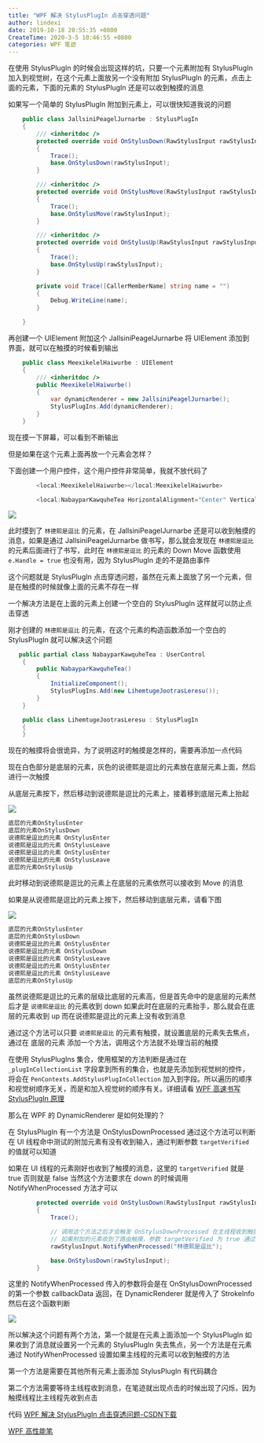 ```yaml
---
title: "WPF 解决 StylusPlugIn 点击穿透问题"
author: lindexi
date: 2019-10-18 20:55:35 +0800
CreateTime: 2020-3-5 10:46:55 +0800
categories: WPF 笔迹
---
```


在使用 StylusPlugIn 的时候会出现这样的坑，只要一个元素附加有 StylusPlugIn 加入到视觉树，在这个元素上面放另一个没有附加 StylusPlugIn 的元素，点击上面的元素，下面的元素的 StylusPlugIn 还是可以收到触摸的消息

<!--more-->


<!-- csdn -->
<!-- 标签：WPF，笔迹 -->

如果写一个简单的 StylusPlugIn 附加到元素上，可以很快知道我说的问题

```csharp
    public class JallsiniPeagelJurnarbe : StylusPlugIn
    {
        /// <inheritdoc />
        protected override void OnStylusDown(RawStylusInput rawStylusInput)
        {
            Trace();
            base.OnStylusDown(rawStylusInput);
        }

        /// <inheritdoc />
        protected override void OnStylusMove(RawStylusInput rawStylusInput)
        {
            Trace();
            base.OnStylusMove(rawStylusInput);
        }

        /// <inheritdoc />
        protected override void OnStylusUp(RawStylusInput rawStylusInput)
        {
            Trace();
            base.OnStylusUp(rawStylusInput);
        }

        private void Trace([CallerMemberName] string name = "")
        {
            Debug.WriteLine(name);
        }

    }
```

再创建一个 UIElement 附加这个 JallsiniPeagelJurnarbe 将 UIElement 添加到界面，就可以在触摸的时候看到输出

```csharp
    public class MeexikelelHaiwurbe : UIElement
    {
        /// <inheritdoc />
        public MeexikelelHaiwurbe()
        {
            var dynamicRenderer = new JallsiniPeagelJurnarbe();
            StylusPlugIns.Add(dynamicRenderer);
        }
    }
```

现在摸一下屏幕，可以看到不断输出

但是如果在这个元素上面再放一个元素会怎样？

下面创建一个用户控件，这个用户控件非常简单，我就不放代码了

```csharp
        <local:MeexikelelHaiwurbe></local:MeexikelelHaiwurbe>

        <local:NabayparKawquheTea HorizontalAlignment="Center" VerticalAlignment="Center"></local:NabayparKawquheTea>

```

<!-- ![](image/WPF 解决 StylusPlugIn 点击穿透问题/WPF 解决 StylusPlugIn 点击穿透问题0.png) -->

![](http://image.acmx.xyz/lindexi%2F20191811622277)

此时摸到了 `林德熙是逗比` 的元素，在 JallsiniPeagelJurnarbe 还是可以收到触摸的消息，如果是通过 JallsiniPeagelJurnarbe 做书写，那么就会发现在 `林德熙是逗比` 的元素后面进行了书写，此时在 `林德熙是逗比` 的元素的 Down Move 函数使用 `e.Handle = true` 也没有用，因为 StylusPlugIn 走的不是路由事件

这个问题就是 StylusPlugIn 点击穿透问题，虽然在元素上面放了另一个元素，但是在触摸的时候就像上面的元素不存在一样

一个解决方法是在上面的元素上创建一个空白的 StylusPlugIn 这样就可以防止点击穿透

刚才创建的 `林德熙是逗比` 的元素，在这个元素的构造函数添加一个空白的 StylusPlugIn 就可以解决这个问题

```csharp
   public partial class NabayparKawquheTea : UserControl
    {
        public NabayparKawquheTea()
        {
            InitializeComponent();
            StylusPlugIns.Add(new LihemtugeJootrasLeresu());
        }
    }

    public class LihemtugeJootrasLeresu : StylusPlugIn
    {
    }
```

现在的触摸将会很诡异，为了说明这时的触摸是怎样的，需要再添加一点代码

现在白色部分是底层的元素，灰色的说德熙是逗比的元素放在底层元素上面，然后进行一次触摸

从底层元素按下，然后移动到说德熙是逗比的元素上，接着移到底层元素上抬起

![](http://image.acmx.xyz/lindexi%2F201918145941588)

<!-- ![](image/WPF 解决 StylusPlugIn 点击穿透问题/WPF 解决 StylusPlugIn 点击穿透问题 1.gif) -->

```csharp
底层的元素OnStylusEnter
底层的元素OnStylusDown
说德熙是逗比的元素 OnStylusEnter
说德熙是逗比的元素 OnStylusLeave
说德熙是逗比的元素 OnStylusEnter
说德熙是逗比的元素 OnStylusLeave
底层的元素OnStylusUp
```

此时移动到说德熙是逗比的元素上在底层的元素依然可以接收到 Move 的消息

如果是从说德熙是逗比的元素上按下，然后移动到底层元素，请看下图

![](http://image.acmx.xyz/lindexi%2F20191815441309)

<!-- ![](image/WPF 解决 StylusPlugIn 点击穿透问题/WPF 解决 StylusPlugIn 点击穿透问题 2.gif) -->

```csharp
底层的元素OnStylusEnter
底层的元素OnStylusDown
说德熙是逗比的元素 OnStylusEnter
说德熙是逗比的元素 OnStylusDown
说德熙是逗比的元素 OnStylusLeave
说德熙是逗比的元素 OnStylusEnter
说德熙是逗比的元素 OnStylusLeave
底层的元素OnStylusUp
```

虽然说德熙是逗比的元素的层级比底层的元素高，但是首先命中的是底层的元素然后才是 `说德熙是逗比` 的元素收到 down 如果此时在底层的元素抬手，那么就会在底层的元素收到 up 而在说德熙是逗比的元素上没有收到消息

通过这个方法可以只要 `说德熙是逗比` 的元素有触摸，就设置底层的元素失去焦点，通过在 底层的元素 添加一个方法，调用这个方法就不处理当前的触摸

在使用 StylusPlugIns 集合，使用框架的方法判断是通过在 `_plugInCollectionList` 字段拿到所有的集合，也就是先添加到视觉树的控件，将会在 `PenContexts.AddStylusPlugInCollection` 加入到字段。所以遍历的顺序和视觉树顺序无关，而是和加入视觉树的顺序有关。详细请看 [
    WPF 高速书写 StylusPlugIn 原理](https://blog.lindexi.com/post/WPF-%E9%AB%98%E9%80%9F%E4%B9%A6%E5%86%99-StylusPlugIn-%E5%8E%9F%E7%90%86.html)

那么在 WPF 的 DynamicRenderer 是如何处理的？

在 StylusPlugIn 有一个方法是 OnStylusDownProcessed 通过这个方法可以判断在 UI 线程命中测试的附加元素有没有收到输入，通过判断参数 `targetVerified` 的值就可以知道

如果在 UI 线程的元素刚好也收到了触摸的消息，这里的 `targetVerified` 就是 true 否则就是 false 当然这个方法要求在 down 的时候调用 NotifyWhenProcessed 方法才可以

```csharp
        protected override void OnStylusDown(RawStylusInput rawStylusInput)
        {
            Trace();

            // 调用这个方法之后才会触发 OnStylusDownProcessed 在主线程收到触摸
            // 如果附加的元素收到了路由触摸，参数 targetVerified 为 true 通过这个方法可以判断当前的点击的元素是否在上面有其他元素
            rawStylusInput.NotifyWhenProcessed("林德熙是逗比");

            base.OnStylusDown(rawStylusInput);
        }
```

这里的 NotifyWhenProcessed 传入的参数将会是在 OnStylusDownProcessed 的第一个参数 callbackData 返回，在 DynamicRenderer 就是传入了 StrokeInfo 然后在这个函数判断

![](https://i.loli.net/2019/01/08/5c34560816e9e.gif)

<!-- ![](image/WPF 解决 StylusPlugIn 点击穿透问题/WPF 解决 StylusPlugIn 点击穿透问题 3.gif) -->

所以解决这个问题有两个方法，第一个就是在元素上面添加一个 StylusPlugIn 如果收到了消息就设置另一个元素的 StylusPlugIn 失去焦点，另一个方法是在元素通过 NotifyWhenProcessed 设置如果主线程的元素可以收到触摸的方法

第一个方法是需要在其他所有元素上面添加 StylusPlugIn 有代码耦合

第二个方法需要等待主线程收到消息，在笔迹就出现点击的时候出现了闪烁，因为触摸线程比主线程先收到点击

代码 [WPF 解决 StylusPlugIn 点击穿透问题-CSDN下载](https://download.csdn.net/download/lindexi_gd/10903908 )

[WPF 高性能笔](https://lindexi.oschina.io/lindexi/post/WPF-%E9%AB%98%E6%80%A7%E8%83%BD%E7%AC%94.html )


